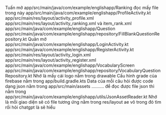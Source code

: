Tuấn mở app/src/main/java/com/example/englishapp/Ranking đọc mấy file trong này 
        app/src/main/java/com/example/englishapp/ProfileActivity.kt 
        app/src/main/res/layout/activity_profile.xml 
        app/src/main/res/layout/activity_ranking.xml và item_rank.xml 
        app/src/main/java/com/example/englishapp/Question
        app/src/main/java/com/example/englishapp/repository/FillBlankQuestionRepository.kt
Quân mở app/src/main/java/com/example/englishapp/LoginActivity.kt
        app/src/main/java/com/example/englishapp/RegisterActivity.kt
        app/src/main/res/layout/activity_login.xml
        app/src/main/res/layout/activity_register.xml
        app/src/main/java/com/example/englishapp/VocabularyScreen
        app/src/main/java/com/example/englishapp/repository/VocabularyQuestionRepository.kt
Nhớ là mấy cái logo nằm trong drawable 
Cấu hình grade của firebase nằm trong app/build.gradle.kts
Data của mỗi câu hỏi được code dạng json nằm trong app/src/main/assets .......... để đọc được file json thì nằm trong app/src/main/java/com/example/englishapp/utils/JsonAssetReader.kt
Nhớ là mỗi giao diện sẽ có file tương ứng nằm trong res/layout ae vô trong đó tìm rồi hỏi chatgpt là sẽ hiểu
